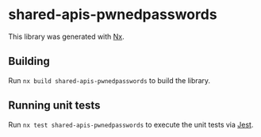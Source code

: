 # shared-apis-pwnedpasswords

This library was generated with [Nx](https://nx.dev).

## Building

Run `nx build shared-apis-pwnedpasswords` to build the library.

## Running unit tests

Run `nx test shared-apis-pwnedpasswords` to execute the unit tests via [Jest](https://jestjs.io).
